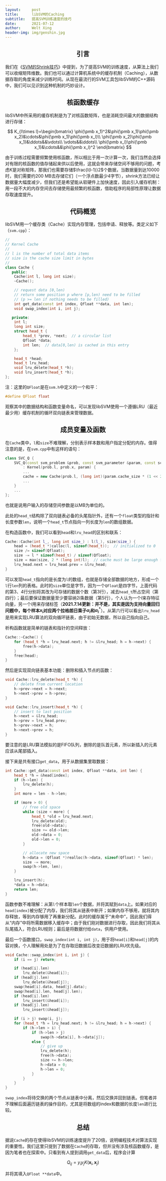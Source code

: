 ```yaml
---
layout:     post
title:      libSVM的Caching
subtitle:   提高SVM训练速度的技巧
date:       2021-07-12
author:     Welt Xing
header-img: img/genshin.jpg
---
```


## <center>引言

我们在《[SVM的Shrink技巧](https://welts.xyz/2021/07/12/shrink/)》中提到，为了提高SVM的训练速度，从算法上我们可以收缩矩阵维数。我们也可以通过计算机系统中的缓存机制（Caching），从数据存取的角度来减少训练时间。从现在最流行的SVM工具包libSVM的C++源码中，我们可以见识到这种机制的巧妙设计。

## <center>核函数缓存

libSVM中所采用的缓存机制是为了对核函数矩阵，也是消耗空间最大的数据结构进行存储：

$$
K_{l\times l}=\begin{bmatrix}
\phi(\pmb x_1)^2&\phi(\pmb x_1)\phi(\pmb x_2)&\cdots&\phi(\pmb x_1)\phi(\pmb x_l)\\
\phi(\pmb x_2)\phi(\pmb x_1)&\ddots&&\vdots\\
\vdots&&\ddots\\
\phi(\pmb x_l)\phi(\pmb x_1)&\cdots&&\phi(\pmb x_l)^2
\end{bmatrix}
$$

由于训练过程需要频繁使用核函数，所以相比于用一次计算一次，我们当然会选择对有限的核函数的值存储起来供以后使用，这就会带来存储空间不够用的问题，考虑$K$是对称矩阵，那我们也需要存储$\frac{l(l-1)}2$个数据，当数据量到达10000时，我们需要约200 MB去存储它们（一个浮点数最少4字节），shrink方法已经让数据量大幅度减少，但我们还是希望能从软硬件上加快速度，因此引入缓存机制：用一段不大的内存空间去存储使用最频繁的核函数，借助程序的局部性原理让数据存取速度提升。

## <center>代码概览

libSVM用一个缓存类（Cache）实现内存管理，包括申请、释放等。类定义如下（`svm.cpp`）：

```cpp
//
// Kernel Cache
//
// l is the number of total data items
// size is the cache size limit in bytes
//
class Cache {
   public:
    Cache(int l, long int size);
    ~Cache();

    // request data [0,len)
    // return some position p where [p,len) need to be filled
    // (p >= len if nothing needs to be filled)
    int get_data(const int index, Qfloat **data, int len);
    void swap_index(int i, int j);

   private:
    int l;
    long int size;
    struct head_t {
        head_t *prev, *next;  // a circular list
        Qfloat *data;
        int len;  // data[0,len) is cached in this entry
    };

    head_t *head;
    head_t lru_head;
    void lru_delete(head_t *h);
    void lru_insert(head_t *h);
};
```

注：这里的`QFloat`是在`svm.h`中定义的一个和平：

```cpp
#define QFloat float
```

观察其中的数据结构和函数变量命名，可以发现libSVM使用一个遵循LRU（最近最少用）缓存机制的循环双向链表来管理数据。

## <center>成员变量及函数

在`Cache`类中，`l`和`size`不难理解，分别表示样本数和用户指定分配的内存。值得注意的是，在`svm.cpp`中有这样的语句：

```cpp
class SVC_Q {
    SVC_Q(const svm_problem &prob, const svm_parameter &param, const schar *y_)
        : Kernel(prob.l, prob.x, param) {
        ...
        cache = new Cache(prob.l, (long int)(param.cache_size * (1 << 20)));
        ...
    }
    ...
};
```

也就是说用户输入的存储空间参数是以MB为单位的。

此处的`head_t`结构除了双向链表必备的头尾指针外，还有一个`float`类型的指针和长度参数`len`，说明一个`head_t`节点指向一列长度为`len`的数组数据。

在构造函数中，我们可以看到`head`和`lru_head`的区别和联系：

```cpp
Cache::Cache(int l_, long int size_) : l(l_), size(size_) {
    head = (head_t *)calloc(l, sizeof(head_t));  // initialized to 0
    size /= sizeof(Qfloat);
    size -= l * sizeof(head_t) / sizeof(Qfloat);
    size = max(size, 2 * (long int)l);  // cache must be large enough for two columns
    lru_head.next = lru_head.prev = &lru_head;
}
```

可以发现`head_t`指向的是长度为`l`的数组，也就是存储全部数据的地方，形成一个`l`行`len`列的表格。此时的`size`单位是字节，因为一个`QFloat`是四字节，上面代码的第3、4行分别将其改为可存储的数据个数（第3行），减去`head_t`所占空间（第四行）；最后要保证数据量至少要容纳$2l$条数据（第5行），个人认为一个$l$来存特征向量，另一个$l$用来存储标签（**2021.7.14更新：并不是，其实是因为支持向量回归问题中，每个样本$x_i$对应两个拉格朗日乘子$\alpha_i$和$\alpha_i^*$**）。从第六行可以看出`lru_head`是用来实现LRU算法的双向循环链表，由于初始无数据，所以自己指向自己。

析构函数就是简单的链表和指针的空间释放：

```cpp
Cache::~Cache() {
    for (head_t *h = lru_head.next; h != &lru_head; h = h->next) {
        free(h->data);
    }
    free(head);
}
```

然后是实现双向链表基本功能：删除和插入节点的函数：

```cpp
void Cache::lru_delete(head_t *h) {
    // delete from current location
    h->prev->next = h->next;
    h->next->prev = h->prev;
}

void Cache::lru_insert(head_t *h) {
    // insert to last position
    h->next = &lru_head;
    h->prev = lru_head.prev;
    h->prev->next = h;
    h->next->prev = h;
}
```

要注意的是LRU算法模拟的是FIFO队列，删除的是队首元素，所以新插入的元素应该从尾部插入。

接下来是共有接口`get_data`，用于从数据集里取数据：

```cpp
int Cache::get_data(const int index, Qfloat **data, int len) {
    head_t *h = &head[index];
    if (h->len) {
        lru_delete(h);
    }
    int more = len - h->len;

    if (more > 0) {
        // free old space
        while (size < more) {
            head_t *old = lru_head.next;
            lru_delete(old);
            free(old->data);
            size += old->len;
            old->data = 0;
            old->len = 0;
        }

        // allocate new space
        h->data = (Qfloat *)realloc(h->data, sizeof(Qfloat) * len);
        size -= more;
        swap(h->len, len);
    }

    lru_insert(h);
    *data = h->data;
    return len;
}
```

函数参数不难理解：从第`l`个样本取`len`个数据，并将其赋到`data`上。如果对应的`head[index]`被分配了内存，我们将其从链表中断开；如果内存不够用，就将其内存释放，等到内存够用了再重新分配。此时的缓存属于“未命中”，因此我们得从“内存”中将所需数据移入缓存中；由于我们刚对数据进行存取，因此我们将其从队尾插入，符合LRU规则；最后是将数据付给`data`，供用户使用。

最后一个函数接口，`swap_index(int i, int j)`，用于将`head[i]`和`head[j]`的内容对换，个人理解用处是为了在存取旧数据后改变旧数据的LRU优先级。

```cpp
void Cache::swap_index(int i, int j) {
    if (i == j) return;

    if (head[i].len) 
        lru_delete(&head[i]);
    if (head[j].len) 
        lru_delete(&head[j]);
    swap(head[i].data, head[j].data);
    swap(head[i].len, head[j].len);
    if (head[i].len) 
        lru_insert(&head[i]);
    if (head[j].len) 
        lru_insert(&head[j]);

    if (i > j) swap(i, j);
    for (head_t *h = lru_head.next; h != &lru_head; h = h->next) {
        if (h->len > i) {
            if (h->len > j)
                swap(h->data[i], h->data[j]);
            else {
                // give up
                lru_delete(h);
                free(h->data);
                size += h->len;
                h->data = 0;
                h->len = 0;
            }
        }
    }
}
```

`swap_index`将待交换的两个节点从链表中分离，然后交换并回到链表。但笔者并不理解后面遍历链表的操作目的，尤其是将数组的index和数据的长度`len`进行比较。

## <center>总结

据说`Cache`的存在使得libSVM的训练速度提升了20倍，说明编程技术对算法实现的重要性。我们这里只提到了数据在`Cache`的存取，但并没有涉及核函数缓存，是因为笔者也在探索中。只看到有人提到调用`get_data`后，程序会计算

$$
Q_{ij}=y_iy_j K(\pmb x_i,\pmb x_j)
$$

并将其填入`QFloat **data`中。
